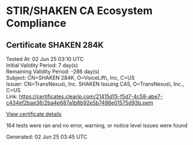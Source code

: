# STIR/SHAKEN CA Ecosystem Compliance

## Certificate SHAKEN 284K

Tested At: 02 Jun 25 03:10 UTC\
Initial Validity Period: 7 day(s)\
Remaining Validity Period: -286 day(s)\
Subject: CN=SHAKEN 284K, O=VoiceLift\\, Inc, C=US\
Issuer: CN=TransNexus\\, Inc. SHAKEN Issuing CA5, O=TransNexus\\, Inc., C=US\
Link: https://certificates.clearip.com/21415d15-f5d7-4c58-abe7-c434ef2bae36/2ba4e687a1b8b92e5b7498e01575d93b.pem

[View certificate details](https://x509.io/?cert=MIICzjCCAnSgAwIBAgIQRiw0fRn16Ati1BJAqLO6ljAKBggqhkjOPQQDAjBWMQswCQYDVQQGEwJVUzEZMBcGA1UEChMQVHJhbnNOZXh1cywgSW5jLjEsMCoGA1UEAxMjVHJhbnNOZXh1cywgSW5jLiBTSEFLRU4gSXNzdWluZyBDQTUwHhcNMjQwODEyMTYxNjMxWhcNMjQwODE5MTYxNjMwWjA8MQswCQYDVQQGEwJVUzEXMBUGA1UEChMOVm9pY2VMaWZ0LCBJbmMxFDASBgNVBAMTC1NIQUtFTiAyODRLMFkwEwYHKoZIzj0CAQYIKoZIzj0DAQcDQgAE3wZuJu%2BFchSaxFG8RfzsXE77NrtRo7b97VMmUDIfviOQXbJfQRiW1K6GV4J7Ileoz%2F4j9U5%2BgH4zznoEGbEAaaOCATwwggE4MAwGA1UdEwEB%2FwQCMAAwDgYDVR0PAQH%2FBAQDAgeAMB0GA1UdDgQWBBT9UtXKCQ7hQg9paMfqpQweHvJKBTAfBgNVHSMEGDAWgBTaALOH%2BII%2Fv7oiomRjtfYvzI51yjAXBgNVHSAEEDAOMAwGCmCGSAGG%2FwkBAQQwgaYGA1UdHwSBnjCBmzCBmKA6oDiGNmh0dHBzOi8vYXV0aGVudGljYXRlLWFwaS5pY29uZWN0aXYuY29tL2Rvd25sb2FkL3YxL2NybKJapFgwVjEUMBIGA1UEBwwLQnJpZGdld2F0ZXIxCzAJBgNVBAgMAk5KMRMwEQYDVQQDDApTVEktUEEgQ1JMMQswCQYDVQQGEwJVUzEPMA0GA1UECgwGU1RJLVBBMBYGCCsGAQUFBwEaBAowCKAGFgQyODRLMAoGCCqGSM49BAMCA0gAMEUCIQCDqvtSpP%2FZRAnIFVieZZG1rIKlgtWTAWIcweyVGoihpQIgTMmC1LXL6PPUusnNSDmHKglpqx9e5%2BTncZNccQfTZuA%3D)

164 tests were ran and no error, warning, or notice level issues were found


Generated: 02 Jun 25 03:45 UTC